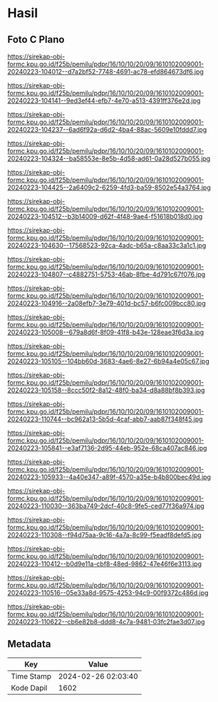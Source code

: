 # Hasil

## Foto C Plano

https://sirekap-obj-formc.kpu.go.id/f25b/pemilu/pdpr/16/10/10/20/09/1610102009001-20240223-104012--d7a2bf52-7748-4691-ac78-efd864673df6.jpg

https://sirekap-obj-formc.kpu.go.id/f25b/pemilu/pdpr/16/10/10/20/09/1610102009001-20240223-104141--9ed3ef44-efb7-4e70-a513-4391ff376e2d.jpg

https://sirekap-obj-formc.kpu.go.id/f25b/pemilu/pdpr/16/10/10/20/09/1610102009001-20240223-104237--6ad6f92a-d6d2-4ba4-88ac-5609e10fddd7.jpg

https://sirekap-obj-formc.kpu.go.id/f25b/pemilu/pdpr/16/10/10/20/09/1610102009001-20240223-104324--ba58553e-8e5b-4d58-ad61-0a28d527b055.jpg

https://sirekap-obj-formc.kpu.go.id/f25b/pemilu/pdpr/16/10/10/20/09/1610102009001-20240223-104425--2a6409c2-6259-4fd3-ba59-8502e54a3764.jpg

https://sirekap-obj-formc.kpu.go.id/f25b/pemilu/pdpr/16/10/10/20/09/1610102009001-20240223-104512--b3b14009-d62f-4f48-9ae4-f51618b018d0.jpg

https://sirekap-obj-formc.kpu.go.id/f25b/pemilu/pdpr/16/10/10/20/09/1610102009001-20240223-104630--17568523-92ca-4adc-b65a-c8aa33c3a1c1.jpg

https://sirekap-obj-formc.kpu.go.id/f25b/pemilu/pdpr/16/10/10/20/09/1610102009001-20240223-104807--c4882751-5753-46ab-8fbe-4d791c67f076.jpg

https://sirekap-obj-formc.kpu.go.id/f25b/pemilu/pdpr/16/10/10/20/09/1610102009001-20240223-104916--2a08efb7-3e79-401d-bc57-b6fc009bcc80.jpg

https://sirekap-obj-formc.kpu.go.id/f25b/pemilu/pdpr/16/10/10/20/09/1610102009001-20240223-105008--679a8d6f-8f09-41f8-b43e-128eae3f6d3a.jpg

https://sirekap-obj-formc.kpu.go.id/f25b/pemilu/pdpr/16/10/10/20/09/1610102009001-20240223-105105--104bb60d-3683-4ae6-8e27-6b94a4e05c67.jpg

https://sirekap-obj-formc.kpu.go.id/f25b/pemilu/pdpr/16/10/10/20/09/1610102009001-20240223-105158--8ccc50f2-8a12-48f0-ba34-d8a88bf8b393.jpg

https://sirekap-obj-formc.kpu.go.id/f25b/pemilu/pdpr/16/10/10/20/09/1610102009001-20240223-110744--bc962a13-5b5d-4caf-abb7-aab87f348f45.jpg

https://sirekap-obj-formc.kpu.go.id/f25b/pemilu/pdpr/16/10/10/20/09/1610102009001-20240223-105841--e3af7136-2d95-44eb-952e-68ca407ac846.jpg

https://sirekap-obj-formc.kpu.go.id/f25b/pemilu/pdpr/16/10/10/20/09/1610102009001-20240223-105933--4a40e347-a89f-4570-a35e-b4b800bec49d.jpg

https://sirekap-obj-formc.kpu.go.id/f25b/pemilu/pdpr/16/10/10/20/09/1610102009001-20240223-110030--363ba749-2dcf-40c8-9fe5-ced77f36a974.jpg

https://sirekap-obj-formc.kpu.go.id/f25b/pemilu/pdpr/16/10/10/20/09/1610102009001-20240223-110308--f94d75aa-9c16-4a7a-8c99-f5eadf8defd5.jpg

https://sirekap-obj-formc.kpu.go.id/f25b/pemilu/pdpr/16/10/10/20/09/1610102009001-20240223-110412--b0d9e11a-cbf8-48ed-9862-47e46f6e3113.jpg

https://sirekap-obj-formc.kpu.go.id/f25b/pemilu/pdpr/16/10/10/20/09/1610102009001-20240223-110516--05e33a8d-9575-4253-94c9-00f9372c486d.jpg

https://sirekap-obj-formc.kpu.go.id/f25b/pemilu/pdpr/16/10/10/20/09/1610102009001-20240223-110622--cb6e82b8-ddd8-4c7a-9481-03fc2fae3d07.jpg


## Metadata

| Key        | Value               |
| ---------- | ------------------- |
| Time Stamp | 2024-02-26 02:03:40 |
| Kode Dapil | 1602                |



